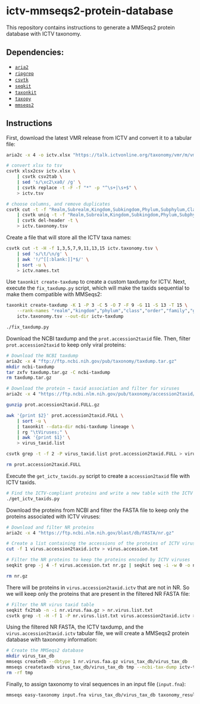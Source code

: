 # ictv-mmseqs2-protein-database

This repository contains instructions to generate a MMSeqs2 protein database with ICTV taxonomy.

## Dependencies:

- [`aria2`](https://github.com/aria2/aria2)
- [`ripgrep`](https://github.com/BurntSushi/ripgrep)
- [`csvtk`](https://github.com/shenwei356/csvtk)
- [`seqkit`](https://github.com/shenwei356/seqkit)
- [`taxonkit`](https://github.com/shenwei356/taxonkit)
- [`taxopy`](https://github.com/apcamargo/taxopy)
- [`mmseqs2`](https://github.com/soedinglab/MMseqs2)

## Instructions

First, download the latest VMR release from ICTV and convert it to a tabular file:

```bash
aria2c -x 4 -o ictv.xlsx "https://talk.ictvonline.org/taxonomy/vmr/m/vmr-file-repository/13426/download"

# convert xlsx to tsv
csvtk xlsx2csv ictv.xlsx \
    | csvtk csv2tab \
    | sed 's/\xc2\xa0/ /g' \
    | csvtk replace -t -F -f "*" -p "^\s+|\s+$" \
    > ictv.tsv

# choose columns, and remove duplicates
csvtk cut -t -f "Realm,Subrealm,Kingdom,Subkingdom,Phylum,Subphylum,Class,Subclass,Order,Suborder,Family,Subfamily,Genus,Subgenus,Species" ictv.tsv \
    | csvtk uniq -t -f "Realm,Subrealm,Kingdom,Subkingdom,Phylum,Subphylum,Class,Subclass,Order,Suborder,Family,Subfamily,Genus,Subgenus,Species" \
    | csvtk del-header -t \
    > ictv.taxonomy.tsv
```

Create a file that will store all the ICTV taxa names:

```bash
csvtk cut -t -H -f 1,3,5,7,9,11,13,15 ictv.taxonomy.tsv \
    | sed 's/\t/\n/g' \
    | awk '!/^[[:blank:]]*$/' \
    | sort -u \
    > ictv.names.txt
```

Use `taxonkit create-taxdump` to create a custom taxdump for ICTV. Next, execute the `fix_taxdump.py` script, which will make the taxids sequential to make them compatible with MMSeqs2:

```bash
taxonkit create-taxdump -K 1 -P 3 -C 5 -O 7 -F 9 -G 11 -S 13 -T 15 \
    --rank-names "realm","kingdom","phylum","class","order","family","genus","species" \
    ictv.taxonomy.tsv --out-dir ictv-taxdump

./fix_taxdump.py
```

Download the NCBI taxdump and the `prot.accession2taxid` file. Then, filter `prot.accession2taxid` to keep only viral proteins:

```bash
# Download the NCBI taxdump
aria2c -x 4 "ftp://ftp.ncbi.nih.gov/pub/taxonomy/taxdump.tar.gz"
mkdir ncbi-taxdump
tar zxfv taxdump.tar.gz -C ncbi-taxdump
rm taxdump.tar.gz

# Download the protein → taxid association and filter for viruses
aria2c -x 4 "https://ftp.ncbi.nlm.nih.gov/pub/taxonomy/accession2taxid/prot.accession2taxid.FULL.gz"

gunzip prot.accession2taxid.FULL.gz

awk '{print $2}' prot.accession2taxid.FULL \
    | sort -u \
    | taxonkit --data-dir ncbi-taxdump lineage \
    | rg "\tViruses;" \
    | awk '{print $1}' \
    > virus_taxid.list

csvtk grep -t -f 2 -P virus_taxid.list prot.accession2taxid.FULL > virus.accession2taxid

rm prot.accession2taxid.FULL
```

Execute the `get_ictv_taxids.py` script to create a `accession2taxid` file with ICTV taxids.

```bash
# Find the ICTV-compliant proteins and write a new table with the ICTV taxids
./get_ictv_taxids.py
```

Download the proteins from NCBI and filter the FASTA file to keep only the proteins associated with ICTV viruses:

```bash
# Download and filter NR proteins
aria2c -x 4 "https://ftp.ncbi.nlm.nih.gov/blast/db/FASTA/nr.gz"

# Create a list containing the accessions of the proteins of ICTV viruses
cut -f 1 virus.accession2taxid.ictv > virus.accession.txt

# Filter the NR proteins to keep the proteins encoded by ICTV viruses
seqkit grep -j 4 -f virus.accession.txt nr.gz | seqkit seq -i -w 0 -o nr.virus.faa.gz

rm nr.gz
```

There will be proteins in `virus.accession2taxid.ictv` that are not in NR. So we will keep only the proteins that are present in the filtered NR FASTA file:

```bash
# Filter the NR virus taxid table
seqkit fx2tab -n -i nr.virus.faa.gz > nr.virus.list.txt
csvtk grep -t -H -f 1 -P nr.virus.list.txt virus.accession2taxid.ictv > nr.virus.accession2taxid.ictv
```

Using the filtered NR FASTA, the ICTV taxdump, and the `virus.accession2taxid.ictv` tabular file, we will create a MMSeqs2 protein database with taxonomy information:

```bash
# Create the MMSeqs2 database
mkdir virus_tax_db
mmseqs createdb --dbtype 1 nr.virus.faa.gz virus_tax_db/virus_tax_db
mmseqs createtaxdb virus_tax_db/virus_tax_db tmp --ncbi-tax-dump ictv-taxdump --tax-mapping-file nr.virus.accession2taxid.ictv
rm -rf tmp
```

Finally, to assign taxonomy to viral sequences in an input file (`input.fna`):

```bash
mmseqs easy-taxonomy input.fna virus_tax_db/virus_tax_db taxonomy_results tmp -e 1e-5 -s 6 --blacklist "" --tax-lineage 1
```
